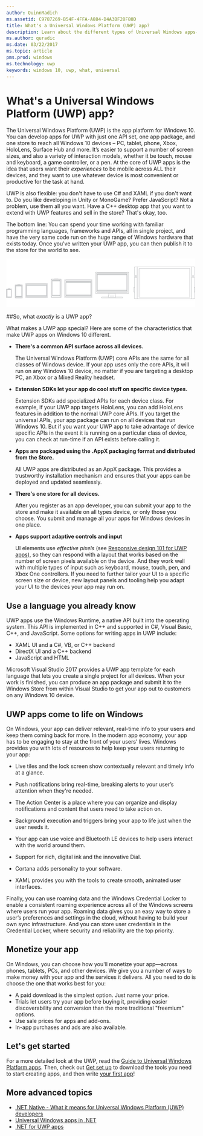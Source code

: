 ```yaml
---
author: QuinnRadich
ms.assetid: C9787269-B54F-4FFA-A884-D4A3BF28F80D
title: What's a Universal Windows Platform (UWP) app?
description: Learn about the different types of Universal Windows apps--Windows Store apps, Windows Phone Store apps, and Windows Runtime apps.
ms.author: quradic
ms.date: 03/22/2017
ms.topic: article
pms.prod: windows
ms.technology: uwp
keywords: windows 10, uwp, what, universal
---
```


# What's a Universal Windows Platform (UWP) app?

The Universal Windows Platform (UWP) is the app platform for Windows 10. You can develop apps for UWP with just one API set, one app package, and one store to reach all Windows 10 devices – PC, tablet, phone, Xbox, HoloLens, Surface Hub and more. It’s easier to support a number of screen sizes, and also a variety of interaction models, whether it be touch, mouse and keyboard, a game controller, or a pen. At the core of UWP apps is the idea that users want their *experiences* to be mobile across ALL their devices, and they want to use whatever device is most convenient or productive for the task at hand.

UWP is also flexible: you don't have to use C# and XAML if you don't want to. Do you like developing in Unity or MonoGame? Prefer JavaScript? Not a problem, use them all you want. Have a C++ desktop app that you want to extend with UWP features and sell in the store? That's okay, too. 

The bottom line: You can spend your time working with familiar programming languages, frameworks and APIs, all in single project, and have the very same code run on the huge range of Windows hardware that exists today. Once you've written your UWP app, you can then publish it to the store for the world to see.

![Windows-powered devices](images/1894834-hig-device-primer-01-500.png)
 
##So, what *exactly* is a UWP app?

What makes a UWP app special? Here are some of the characteristics that make UWP apps on Windows 10 different.

-   **There's a common API surface across all devices.**

    The Universal Windows Platform (UWP) core APIs are the same for all classes of Windows device. If your app uses only the core APIs, it will run on any Windows 10 device, no matter if you are targeting a desktop PC, an Xbox or a Mixed Reality headset.

-   **Extension SDKs let your app do cool stuff on specific device types.**

    Extension SDKs add specialized APIs for each device class. For example, if your UWP app targets HoloLens, you can add HoloLens features in addition to the normal UWP core APIs.
    If you target the universal APIs, your app package can run on all devices that run Windows 10. But if you want your UWP app to take advantage of device specific APIs in the event it is running on a particular class of device, you can check at run-time if an API exists before calling it. 

-   **Apps are packaged using the .AppX packaging format and distributed from the Store.**

    All UWP apps are distributed as an AppX package. This provides a trustworthy installation mechanism and ensures that your apps can be deployed and updated seamlessly.

-   **There's one store for all devices.**

    After you register as an app developer, you can submit your app to the store and make it available on all types device, or only those you choose. You submit and manage all your apps for Windows devices in one place.

-   **Apps support adaptive controls and input**

    UI elements use *effective pixels* (see [Responsive design 101 for UWP apps](https://msdn.microsoft.com/library/windows/apps/Dn958435)), so they can respond with a layout that works based on the number of screen pixels available on the device. And they work well with multiple types of input such as keyboard, mouse, touch, pen, and Xbox One controllers. If you need to further tailor your UI to a specific screen size or device, new layout panels and tooling help you adapt your UI to the devices your app may run on.



## Use a language you already know


UWP apps use the Windows Runtime, a native API built into the operating system. This API is implemented in C++ and supported in C#, Visual Basic, C++, and JavaScript. Some options for writing apps in UWP include:
-   XAML UI and a C#, VB, or C++ backend
-   DirectX UI and a C++ backend
-   JavaScript and HTML

Microsoft Visual Studio 2017 provides a UWP app template for each language that lets you create a single project for all devices. When your work is finished, you can produce an app package and submit it to the Windows Store from within Visual Studio to get your app out to customers on any Windows 10 device.

## UWP apps come to life on Windows


On Windows, your app can deliver relevant, real-time info to your users and keep them coming back for more. In the modern app economy, your app has to be engaging to stay at the front of your users’ lives. Windows provides you with lots of resources to help keep your users returning to your app:

-   Live tiles and the lock screen show contextually relevant and timely info at a glance.

-   Push notifications bring real-time, breaking alerts to your user’s attention when they're needed.

-   The Action Center is a place where you can organize and display notifications and content that users need to take action on.

-   Background execution and triggers bring your app to life just when the user needs it.

-   Your app can use voice and Bluetooth LE devices to help users interact with the world around them.

-   Support for rich, digital ink and the innovative Dial.

-   Cortana adds personality to your software.

-   XAML provides you with the tools to create smooth, animated user interfaces.

Finally, you can use roaming data and the Windows Credential Locker to enable a consistent roaming experience across all of the Windows screens where users run your app. Roaming data gives you an easy way to store a user’s preferences and settings in the cloud, without having to build your own sync infrastructure. And you can store user credentials in the Credential Locker, where security and reliability are the top priority.

##  Monetize your app


On Windows, you can choose how you'll monetize your app—across phones, tablets, PCs, and other devices. We give you a number of ways to make money with your app and the services it delivers. All you need to do is choose the one that works best for you:

-   A paid download is the simplest option. Just name your price.
-   Trials let users try your app before buying it, providing easier discoverability and conversion than the more traditional "freemium" options.
-   Use sale prices for apps and add-ons.
-   In-app purchases and ads are also available.

## Let's get started


For a more detailed look at the UWP, read the [Guide to Universal Windows Platform apps](universal-application-platform-guide.md). 
Then, check out [Get set up](get-set-up.md) to download the tools you need to start creating apps, and then write [your first app](your-first-app.md)!


## More advanced topics

* [.NET Native - What it means for Universal Windows Platform (UWP) developers](https://blogs.windows.com/buildingapps/2015/08/20/net-native-what-it-means-for-universal-windows-platform-uwp-developers/#TYsD3tJuBJpK3Hc7.97)
* [Universal Windows apps in .NET](https://blogs.msdn.microsoft.com/dotnet/2015/07/30/universal-windows-apps-in-net)
* [.NET for UWP apps](https://msdn.microsoft.com/library/mt185501.aspx)

